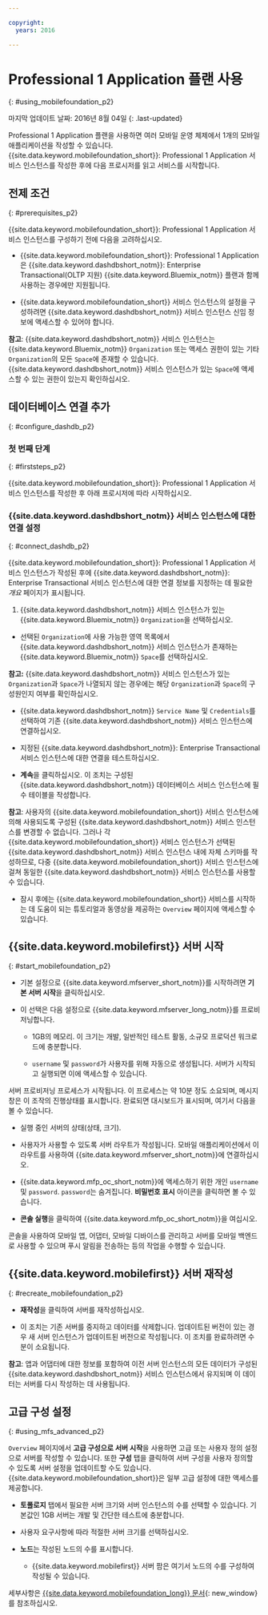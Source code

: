 ```yaml
---

copyright:
  years: 2016

---
```


#	Professional 1 Application 플랜 사용
{: #using_mobilefoundation_p2}

마지막 업데이트 날짜: 2016년 8월 04일
{: .last-updated}

Professional 1 Application 플랜을 사용하면 여러 모바일 운영 체제에서 1개의 모바일 애플리케이션을 작성할 수 있습니다.
{{site.data.keyword.mobilefoundation_short}}: Professional 1 Application 서비스 인스턴스를 작성한 후에 다음 프로시저를 읽고 서비스를 시작합니다.

## 전제 조건
{: #prerequisites_p2}

{{site.data.keyword.mobilefoundation_short}}: Professional 1 Application 서비스 인스턴스를 구성하기 전에 다음을 고려하십시오.
* {{site.data.keyword.mobilefoundation_short}}: Professional 1 Application은 {{site.data.keyword.dashdbshort_notm}}: Enterprise Transactional(OLTP 지원) {{site.data.keyword.Bluemix_notm}} 플랜과 함께 사용하는 경우에만 지원됩니다.

* {{site.data.keyword.mobilefoundation_short}} 서비스 인스턴스의 설정을 구성하려면 {{site.data.keyword.dashdbshort_notm}} 서비스 인스턴스 신임 정보에 액세스할 수 있어야 합니다. 

**참고**: {{site.data.keyword.dashdbshort_notm}} 서비스 인스턴스는 {{site.data.keyword.Bluemix_notm}} `Organization` 또는 액세스 권한이 있는 기타 `Organization`의 모든 `Space`에 존재할 수 있습니다. {{site.data.keyword.dashdbshort_notm}} 서비스 인스턴스가 있는 `Space`에 액세스할 수 있는 권한이 있는지 확인하십시오. 


## 데이터베이스 연결 추가
{: #configure_dashdb_p2}

###  첫 번째 단계
{: #firststeps_p2}

{{site.data.keyword.mobilefoundation_short}}: Professional 1 Application 서비스 인스턴스를 작성한 후 아래 프로시저에 따라 시작하십시오. 

### {{site.data.keyword.dashdbshort_notm}} 서비스 인스턴스에 대한 연결 설정
{: #connect_dashdb_p2}

{{site.data.keyword.mobilefoundation_short}}: Professional 1 Application 서비스 인스턴스가 작성된 후에 {{site.data.keyword.dashdbshort_notm}}: Enterprise Transactional 서비스 인스턴스에 대한 연결 정보를 지정하는 데 필요한 *개요* 페이지가 표시됩니다.

1. {{site.data.keyword.dashdbshort_notm}} 서비스 인스턴스가 있는 {{site.data.keyword.Bluemix_notm}} `Organization`을 선택하십시오. 

+ 선택된 `Organization`에 사용 가능한 영역 목록에서 {{site.data.keyword.dashdbshort_notm}} 서비스 인스턴스가 존재하는 {{site.data.keyword.Bluemix_notm}} `Space`를 선택하십시오. 

**참고:** {{site.data.keyword.dashdbshort_notm}} 서비스 인스턴스가 있는 `Organization`과 `Space`가 나열되지 않는 경우에는 해당 `Organization`과 `Space`의 구성원인지 여부를 확인하십시오. 

+ {{site.data.keyword.dashdbshort_notm}} `Service Name` 및 `Credentials`를 선택하여 기존 {{site.data.keyword.dashdbshort_notm}} 서비스 인스턴스에 연결하십시오.

+  지정된 {{site.data.keyword.dashdbshort_notm}}: Enterprise Transactional 서비스 인스턴스에 대한 연결을 테스트하십시오.

+  **계속**을 클릭하십시오. 이 조치는 구성된 {{site.data.keyword.dashdbshort_notm}} 데이터베이스 서비스 인스턴스에 필수 테이블을 작성합니다.

**참고**: 사용자의 {{site.data.keyword.mobilefoundation_short}} 서비스 인스턴스에 의해 사용되도록 구성된 {{site.data.keyword.dashdbshort_notm}} 서비스 인스턴스를 변경할 수 없습니다. 그러나 각 {{site.data.keyword.mobilefoundation_short}} 서비스 인스턴스가 선택된 {{site.data.keyword.dashdbshort_notm}} 서비스 인스턴스 내에 자체 스키마를 작성하므로, 다중 {{site.data.keyword.mobilefoundation_short}} 서비스 인스턴스에 걸쳐 동일한 {{site.data.keyword.dashdbshort_notm}} 서비스 인스턴스를 사용할 수 있습니다.

* 잠시 후에는 {{site.data.keyword.mobilefoundation_short}} 서비스를 시작하는 데 도움이 되는 튜토리얼과 동영상을 제공하는 `Overview` 페이지에 액세스할 수 있습니다.

## {{site.data.keyword.mobilefirst}} 서버 시작
{: #start_mobilefoundation_p2}

* 기본 설정으로 {{site.data.keyword.mfserver_short_notm}}를 시작하려면 **기본 서버 시작**을 클릭하십시오.

* 이 선택은 다음 설정으로 {{site.data.keyword.mfserver_long_notm}}를 프로비저닝합니다.
    -  1GB의 메모리. 이 크기는 개발, 일반적인 테스트 활동, 소규모 프로덕션 워크로드에 충분합니다. 

    -	`username` 및 `password`가 사용자를 위해 자동으로 생성됩니다. 서버가 시작되고 실행되면 이에 액세스할 수 있습니다. 

서버 프로비저닝 프로세스가 시작됩니다. 이 프로세스는 약 10분 정도 소요되며, 메시지 창은 이 조작의 진행상태를 표시합니다. 완료되면 대시보드가 표시되며, 여기서 다음을 볼 수 있습니다. 

  -	실행 중인 서버의 상태(상태, 크기). 

  -	사용자가 사용할 수 있도록 서버 라우트가 작성됩니다. 모바일 애플리케이션에서 이 라우트를 사용하여 {{site.data.keyword.mfserver_short_notm}}에 연결하십시오. 

  -	{{site.data.keyword.mfp_oc_short_notm}}에 액세스하기 위한 개인 `username` 및 `password`. `password`는 숨겨집니다. **비밀번호 표시** 아이콘을 클릭하면 볼 수 있습니다. 

*	**콘솔 실행**을 클릭하여 {{site.data.keyword.mfp_oc_short_notm}}을 여십시오.


<!--This console runs inside the container.--> 콘솔을 사용하여 모바일 앱, 어댑터, 모바일 디바이스를 관리하고 서버를 모바일 백엔드로 사용할 수 있으며 푸시 알림을 전송하는 등의 작업을 수행할 수 있습니다.

## {{site.data.keyword.mobilefirst}} 서버 재작성
{: #recreate_mobilefoundation_p2}

*	**재작성**을 클릭하여 서버를 재작성하십시오.

* 이 조치는 기존 서버를 중지하고 데이터를 삭제합니다. 업데이트된 버전이 있는 경우 새 서버 인스턴스가 업데이트된 버전으로 작성됩니다. 이 조치를 완료하려면 수 분이 소요됩니다. 

**참고**: 앱과 어댑터에 대한 정보를 포함하여 이전 서버 인스턴스의 모든 데이터가 구성된 {{site.data.keyword.dashdbshort_notm}} 서비스 인스턴스에서 유지되며 이 데이터는 서버를 다시 작성하는 데 사용됩니다. 

##	고급 구성 설정
{: #using_mfs_advanced_p2}

`Overview` 페이지에서 **고급 구성으로 서버 시작**을 사용하면 고급 또는 사용자 정의 설정으로 서버를 작성할 수 있습니다. 또한 **구성** 탭을 클릭하여 서버 구성을 사용자 정의할 수 있도록 서버 설정을 업데이트할 수도 있습니다. {{site.data.keyword.mobilefoundation_short}}은 일부 고급 설정에 대한 액세스를 제공합니다.

*	**토폴로지** 탭에서 필요한 서버 크기와 서버 인스턴스의 수를 선택할 수 있습니다. 기본값인 1GB 서버는 개발 및 간단한 테스트에 충분합니다. 
  - 사용자 요구사항에 따라 적절한 서버 크기를 선택하십시오.

  - **노드**는 작성된 노드의 수를 표시합니다. 

      - {{site.data.keyword.mobilefirst}} 서버 팜은 여기서 노드의 수를 구성하여 작성될 수 있습니다.

세부사항은 [{{site.data.keyword.mobilefoundation_long}} 문서](https://www.ibm.com/support/knowledgecenter/SSHS8R_8.0.0/wl_welcome.html){: new_window}를 참조하십시오. 
